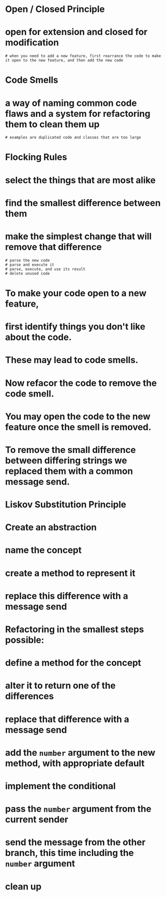 # Open / Closed Principle
  # open for extension and closed for modification
    # when you need to add a new feature, first rearrance the code to make it open to the new feature, and then add the new code
# Code Smells
  # a way of naming common code flaws and a system for refactoring them to clean them up
    # examples are duplicated code and classes that are too large
# Flocking Rules
  # select the things that are most alike
  # find the smallest difference between them
  # make the simplest change that will remove that difference
    # parse the new code
    # parse and execute it
    # parse, execute, and use its result
    # delete unused code


# To make your code open to a new feature,
# first identify things you don't like about the code.
# These may lead to code smells.
# Now refacor the code to remove the code smell.
# You may open the code to the new feature once the smell is removed.

# To remove the small difference between differing strings we replaced them with a common message send.

# Liskov Substitution Principle

# Create an abstraction
  # name the concept
  # create a method to represent it
  # replace this difference with a message send

# Refactoring in the smallest steps possible:
  # define a method for the concept
  # alter it to return one of the differences
  # replace that difference with a message send
  # add the `number` argument to the new method, with appropriate default
  # implement the conditional
  # pass the `number` argument from the current sender
  # send the message from the other branch, this time including the `number` argument
  # clean up

